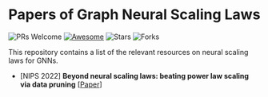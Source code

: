 # Papers of Graph Neural Scaling Laws
![PRs Welcome](https://img.shields.io/badge/PRs-Welcome-green)  [![Awesome](https://awesome.re/badge.svg)](https://awesome.re) 
![Stars](https://img.shields.io/github/stars/gongchenghua/Graph_Neural_Scaling_Laws?color=red) 
![Forks](https://img.shields.io/github/forks/gongchenghua/Graph_Neural_Scaling_Laws?color=blue&label=Fork)

This repository contains a list of the relevant resources on neural scaling laws for GNNs. 

- [NIPS 2022] **Beyond neural scaling laws: beating power law scaling via data pruning** [[Paper](https://arxiv.org/abs/2206.14486)]
